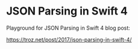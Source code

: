 #  JSON Parsing in Swift 4

Playground for JSON Parsing in Swift 4 blog post:

https://troz.net/post/2017/json-parsing-in-swift-4/
